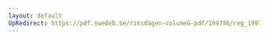 ```yaml
---
layout: default
UpRedirect: https://pdf.swedeb.se/riksdagen-volumeG-pdf/199798/reg_199798/reg_199798_0151.pdf
---
```

